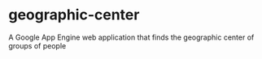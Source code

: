 # geographic-center
A Google App Engine web application that finds the geographic center of groups of people
